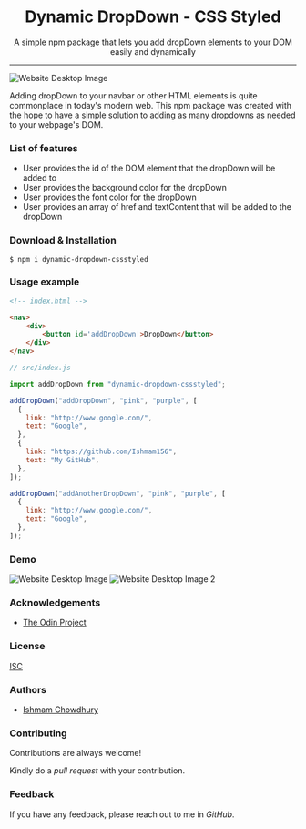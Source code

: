 <h1 align="center"> Dynamic DropDown - CSS Styled </h1>

<p align="center"> A simple npm package that lets you add dropDown elements to your DOM easily and dynamically </p>

<hr/>

![Website Desktop Image](https://i.imgur.com/g3KOYDh.png)

<p> Adding dropDown to your navbar or other HTML elements is quite commonplace in today's modern web. This npm package was created with the hope to have a simple solution to adding as many dropdowns as needed to your webpage's DOM. </p>

<h3> List of features </h3>

<ul>
  <li>User provides the id of the DOM element that the dropDown will be added to</li>
  <li>User provides the background color for the dropDown</li>
  <li>User provides the font color for the dropDown</li>
  <li>User provides an array of href and textContent that will be added to the dropDown </li>
</ul>

<h3> Download & Installation </h3>

```shell
$ npm i dynamic-dropdown-cssstyled
```

<h3>Usage example</h3>

```html
<!-- index.html -->

<nav>
    <div>
        <button id='addDropDown'>DropDown</button>
    </div>
</nav>    
```

```js
// src/index.js

import addDropDown from "dynamic-dropdown-cssstyled";

addDropDown("addDropDown", "pink", "purple", [
  {
    link: "http://www.google.com/",
    text: "Google",
  },
  {
    link: "https://github.com/Ishmam156",
    text: "My GitHub",
  },
]);

addDropDown("addAnotherDropDown", "pink", "purple", [
  {
    link: "http://www.google.com/",
    text: "Google",
  },
]);

```
<h3>Demo</h3>

![Website Desktop Image](https://i.imgur.com/g3KOYDh.png)
![Website Desktop Image 2](https://i.imgur.com/smIRbiJ.png)


<h3>Acknowledgements</h3>

- [The Odin Project](https://www.theodinproject.com/)

<h3>License</h3>

[ISC](https://opensource.org/licenses/ISC)

<h3>Authors</h3>

- [Ishmam Chowdhury](https://github.com/Ishmam156)

<h3>Contributing</h3>
<p>Contributions are always welcome!</p>
<p>Kindly do a <i>pull request</i> with your contribution.</p>



<h3>Feedback</h3>
<p>If you have any feedback, please reach out to me in <i>GitHub</i>.</p>

